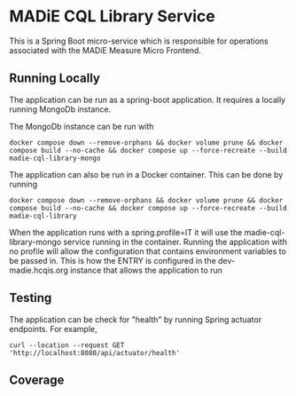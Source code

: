 # MADiE CQL Library Service

This is a Spring Boot micro-service which is responsible for operations associated with the MADiE Measure Micro Frontend.

## Running Locally

The application can be run as a spring-boot application. It requires a locally running MongoDb instance.

The MongoDb instance can be run with 

```
docker compose down --remove-orphans && docker volume prune && docker compose build --no-cache && docker compose up --force-recreate --build madie-cql-library-mongo
```

The application can also be run in a Docker container.  This can be done by running

```
docker compose down --remove-orphans && docker volume prune && docker compose build --no-cache && docker compose up --force-recreate --build madie-cql-library
```

When the application runs with a spring.profile=IT it will use the madie-cql-library-mongo service running in the container.  Running the application with no profile will allow the configuration that contains environment variables to be passed in.  This is how the ENTRY is configured in the dev-madie.hcqis.org instance that allows the application to run

## Testing
The application can be check for "health" by running Spring actuator endpoints.  For example, 

```
curl --location --request GET 'http://localhost:8080/api/actuator/health'
```

## Coverage